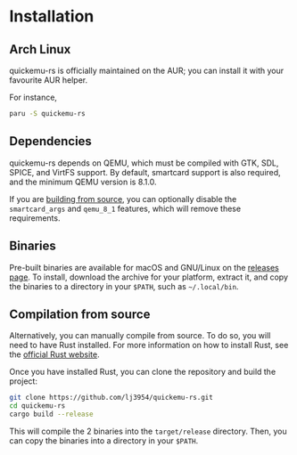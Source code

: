 # Installation

## Arch Linux

quickemu-rs is officially maintained on the AUR; you can install it with your favourite AUR helper.

For instance,
```bash
paru -S quickemu-rs
```

## Dependencies

quickemu-rs depends on QEMU, which must be compiled with GTK, SDL, SPICE, and VirtFS support.
By default, smartcard support is also required, and the minimum QEMU version is 8.1.0.

If you are [building from source](./installation.md#compilation-from-source), you can optionally disable the `smartcard_args` and `qemu_8_1` features,
which will remove these requirements.

## Binaries

Pre-built binaries are available for macOS and GNU/Linux on the [releases page][releases].
To install, download the archive for your platform, extract it, and copy the binaries to a directory in your `$PATH`,
such as `~/.local/bin`.

## Compilation from source

Alternatively, you can manually compile from source. To do so, you will need to have Rust installed.
For more information on how to install Rust, see the [official Rust website][rust-install].

Once you have installed Rust, you can clone the repository and build the project:
```bash
git clone https://github.com/lj3954/quickemu-rs.git
cd quickemu-rs
cargo build --release
```

This will compile the 2 binaries into the `target/release` directory. Then, you can copy the binaries into a directory in your `$PATH`.

[releases]: https://github.com/lj3954/quickemu-rs/releases
[rust-install]: https://www.rust-lang.org/tools/install
